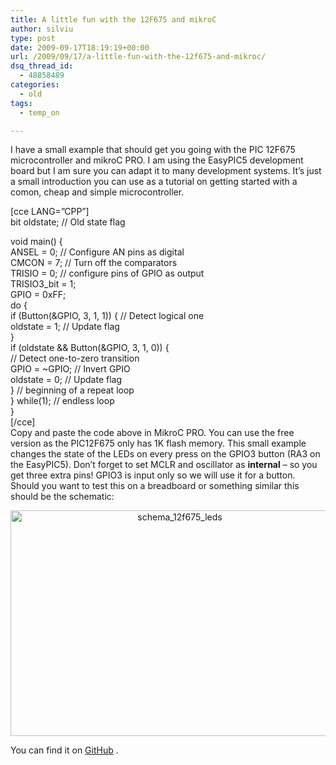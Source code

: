 ```yaml
---
title: A little fun with the 12F675 and mikroC
author: silviu
type: post
date: 2009-09-17T18:19:19+00:00
url: /2009/09/17/a-little-fun-with-the-12f675-and-mikroc/
dsq_thread_id:
  - 48858489
categories:
  - old
tags:
  - temp_on

---
```

I have a small example that should get you going with the PIC 12F675 microcontroller and mikroC PRO. I am using the EasyPIC5 development board but I am sure you can adapt it to many development systems. It&#8217;s just a small introduction you can use as a tutorial on getting started with a comon, cheap and simple microcontroller.

<!--more-->

  
[cce LANG=&#8221;CPP&#8221;]  
bit oldstate; // Old state flag

void main() {  
ANSEL = 0; // Configure AN pins as digital  
CMCON = 7; // Turn off the comparators  
TRISIO = 0; // configure pins of GPIO as output  
TRISIO3_bit = 1;  
GPIO = 0xFF;  
do {  
if (Button(&GPIO, 3, 1, 1)) { // Detect logical one  
oldstate = 1; // Update flag  
}  
if (oldstate && Button(&GPIO, 3, 1, 0)) {  
// Detect one-to-zero transition  
GPIO = ~GPIO; // Invert GPIO  
oldstate = 0; // Update flag  
} // beginning of a repeat loop  
} while(1); // endless loop  
}  
[/cce]  
Copy and paste the code above in MikroC PRO. You can use the free version as the PIC12F675 only has 1K flash memory. This small example changes the state of the LEDs on every press on the GPIO3 button (RA3 on the EasyPIC5). Don&#8217;t forget to set MCLR and oscillator as **internal** &#8211; so you get three extra pins! GPIO3 is input only so we will use it for a button. Should you want to test this on a breadboard or something similar this should be the schematic:

<p style="text-align: center">
  <img decoding="async" loading="lazy" class="aligncenter size-full wp-image-486" title="schema_12f675_leds" alt="schema_12f675_leds" src="http://blog.silviuvulcan.ro/wp-content/uploads/sites/2/2009/09/schema_12f675_leds.png" width="526" height="361" />
</p>

You can find it on [GitHub][1] .

 [1]: https://github.com/silviuvulcan/mikroc_bits
